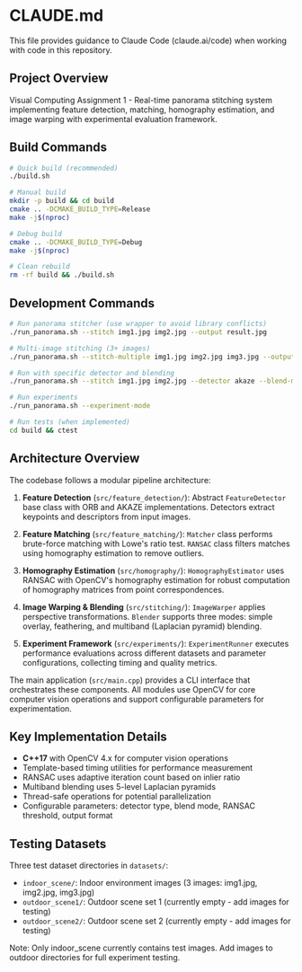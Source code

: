 # CLAUDE.md

This file provides guidance to Claude Code (claude.ai/code) when working with code in this repository.

## Project Overview

Visual Computing Assignment 1 - Real-time panorama stitching system implementing feature detection, matching, homography estimation, and image warping with experimental evaluation framework.

## Build Commands

```bash
# Quick build (recommended)
./build.sh

# Manual build
mkdir -p build && cd build
cmake .. -DCMAKE_BUILD_TYPE=Release
make -j$(nproc)

# Debug build
cmake .. -DCMAKE_BUILD_TYPE=Debug
make -j$(nproc)

# Clean rebuild
rm -rf build && ./build.sh
```

## Development Commands

```bash
# Run panorama stitcher (use wrapper to avoid library conflicts)
./run_panorama.sh --stitch img1.jpg img2.jpg --output result.jpg

# Multi-image stitching (3+ images)
./run_panorama.sh --stitch-multiple img1.jpg img2.jpg img3.jpg --output panorama.jpg

# Run with specific detector and blending
./run_panorama.sh --stitch img1.jpg img2.jpg --detector akaze --blend-mode multiband

# Run experiments
./run_panorama.sh --experiment-mode

# Run tests (when implemented)
cd build && ctest
```

## Architecture Overview

The codebase follows a modular pipeline architecture:

1. **Feature Detection** (`src/feature_detection/`): Abstract `FeatureDetector` base class with ORB and AKAZE implementations. Detectors extract keypoints and descriptors from input images.

2. **Feature Matching** (`src/feature_matching/`): `Matcher` class performs brute-force matching with Lowe's ratio test. `RANSAC` class filters matches using homography estimation to remove outliers.

3. **Homography Estimation** (`src/homography/`): `HomographyEstimator` uses RANSAC with OpenCV's homography estimation for robust computation of homography matrices from point correspondences.

4. **Image Warping & Blending** (`src/stitching/`): `ImageWarper` applies perspective transformations. `Blender` supports three modes: simple overlay, feathering, and multiband (Laplacian pyramid) blending.

5. **Experiment Framework** (`src/experiments/`): `ExperimentRunner` executes performance evaluations across different datasets and parameter configurations, collecting timing and quality metrics.

The main application (`src/main.cpp`) provides a CLI interface that orchestrates these components. All modules use OpenCV for core computer vision operations and support configurable parameters for experimentation.

## Key Implementation Details

- **C++17** with OpenCV 4.x for computer vision operations
- Template-based timing utilities for performance measurement
- RANSAC uses adaptive iteration count based on inlier ratio
- Multiband blending uses 5-level Laplacian pyramids
- Thread-safe operations for potential parallelization
- Configurable parameters: detector type, blend mode, RANSAC threshold, output format

## Testing Datasets

Three test dataset directories in `datasets/`:
- `indoor_scene/`: Indoor environment images (3 images: img1.jpg, img2.jpg, img3.jpg)
- `outdoor_scene1/`: Outdoor scene set 1 (currently empty - add images for testing)
- `outdoor_scene2/`: Outdoor scene set 2 (currently empty - add images for testing)

Note: Only indoor_scene currently contains test images. Add images to outdoor directories for full experiment testing.